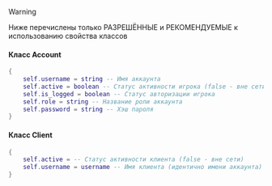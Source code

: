 >[!WARNING]
> Ниже перечислены только РАЗРЕШЁННЫЕ и РЕКОМЕНДУЕМЫЕ к использованию свойства классов
#### Класс Account
```lua
{
    self.username = string -- Имя аккаунта
    self.active = boolean -- Статус активности игрока (false - вне сети)
    self.is_logged = boolean -- Статус авторизации игрока
    self.role = string -- Название роли аккаунта
    self.password = string -- Хэш пароля
}
```

#### Класс Client
```lua
{
    self.active = -- Статус активности клиента (false - вне сети)
    self.username = username -- Имя клиента (идентично имени аккаунта)
}
```
